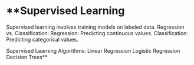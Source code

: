 # **Supervised Learning
Supervised learning involves training models on labeled data.
Regression vs. Classification:
Regression: Predicting continuous values.
Classification: Predicting categorical values.

Supervised Learning Algorithms:
Linear Regression
Logistic Regression
Decision Trees**